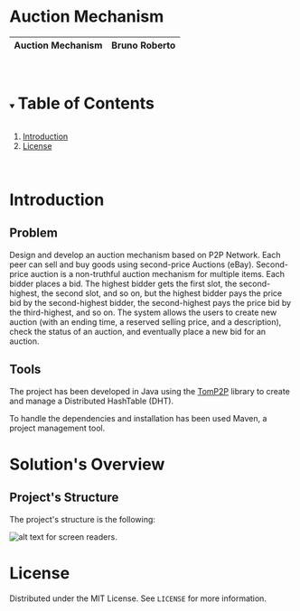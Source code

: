 <!-- Title -->

# Auction Mechanism
|**Auction Mechanism**|**Bruno Roberto**| 
|---|---|
<br>

<!-- TABLE OF CONTENTS -->

<details open="open">
  <summary><h1 style="display: inline-block">Table of Contents</h1></summary>
  <ol>
    <li><a href="#">Introduction</a></li>
    <li><a href="#license">License</a></li>
  </ol>
</details>

<br>

<!-- Introduction -->
# **Introduction**
## **Problem**
Design and develop an auction mechanism based on P2P Network. Each peer can sell and buy goods using second-price Auctions (eBay). Second-price auction is a non-truthful auction mechanism for multiple items. Each bidder places a bid. The highest bidder gets the first slot, the second-highest, the second slot, and so on, but the highest bidder pays the price bid by the second-highest bidder, the second-highest pays the price bid by the third-highest, and so on. The system allows the users to create new auction (with an ending time, a reserved selling price, and a description), check the status of an auction, and eventually place a new bid for an auction.

## **Tools**
The project has been developed in Java using the [TomP2P](https://tomp2p.net) library to create and manage a Distributed HashTable (DHT).

To handle the dependencies and installation has been used Maven, a project management tool.

# **Solution's Overview**

## **Project's Structure**
The project's structure is the following:

![alt text for screen readers](/path/to/image.png "Text to show on mouseover").

<!-- LICENSE -->

# **License**

Distributed under the MIT License. See `LICENSE` for more information.


<!-- MARKDOWN LINKS & IMAGES -->
<!-- https://www.markdownguide.org/basic-syntax/#reference-style-links -->
[contributors-shield]: https://img.shields.io/github/contributors/github_username/repo.svg?style=for-the-badge
[contributors-url]: https://github.com/github_username/repo/graphs/contributors
[forks-shield]: https://img.shields.io/github/forks/github_username/repo.svg?style=for-the-badge
[forks-url]: https://github.com/github_username/repo/network/members
[stars-shield]: https://img.shields.io/github/stars/github_username/repo.svg?style=for-the-badge
[stars-url]: https://github.com/github_username/repo/stargazers
[issues-shield]: https://img.shields.io/github/issues/github_username/repo.svg?style=for-the-badge
[issues-url]: https://github.com/github_username/repo/issues
[license-shield]: https://img.shields.io/github/license/github_username/repo.svg?style=for-the-badge
[license-url]: https://github.com/github_username/repo/blob/master/LICENSE.txt
[linkedin-shield]: https://img.shields.io/badge/-LinkedIn-black.svg?style=for-the-badge&logo=linkedin&colorB=555
[linkedin-url]: https://linkedin.com/in/github_username
